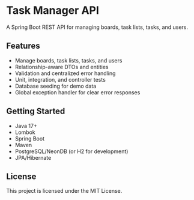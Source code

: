 # Task Manager API

A Spring Boot REST API for managing boards, task lists, tasks, and users.

## Features

- Manage boards, task lists, tasks, and users
- Relationship-aware DTOs and entities
- Validation and centralized error handling
- Unit, integration, and controller tests
- Database seeding for demo data
- Global exception handler for clear error responses

## Getting Started

- Java 17+
- Lombok
- Spring Boot
- Maven
- PostgreSQL/NeonDB (or H2 for development)
- JPA/Hibernate

## License

This project is licensed under the MIT License.
